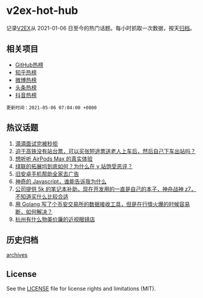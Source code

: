 # v2ex-hot-hub

 记录[V2EX](https://www.v2ex.com/)从 2021-01-06 日至今的热门话题。每小时抓取一次数据，按天[归档](archives)。
 
 ## 相关项目

- [GitHub热榜](https://github.com/lonnyzhang423/github-hot-hub)
- [知乎热榜](https://github.com/lonnyzhang423/zhihu-hot-hub)
- [微博热榜](https://github.com/lonnyzhang423/weibo-hot-hub)
- [头条热榜](https://github.com/lonnyzhang423/toutiao-hot-hub)
- [抖音热榜](https://github.com/lonnyzhang423/douyin-hot-hub)


 `更新时间：2021-05-06 07:04:00 +0800`

## 热议话题

1. [滴滴面试完被秒拒](https://www.v2ex.com/t/774958)
1. [迫于高铁没有站台票，可以买张短途票送老人上车后，然后自己下车出站吗？](https://www.v2ex.com/t/774949)
1. [想听听 AirPods Max 的真实体验](https://www.v2ex.com/t/774955)
1. [绿联的拓展坞到底如何？为什么在 v 站饱受恶评？](https://www.v2ex.com/t/774996)
1. [旧安卓手机帮助全家去广告](https://www.v2ex.com/t/774960)
1. [神奇的 Javascript，谁能告诉我为什么](https://www.v2ex.com/t/774968)
1. [公司提供 5k 的笔记本补助，现在开发用的一直是自己的本子，神舟战神 z7，不知道买什么比较合适](https://www.v2ex.com/t/774961)
1. [用 Golang 写了个币安交易所的数据接收工具，但是在行情火爆的时候容易断，如何解决？](https://www.v2ex.com/t/774933)
1. [杭州有什么物美价廉的近视眼镜店](https://www.v2ex.com/t/774935)

## 历史归档

[archives](archives)

## License

See the [LICENSE](LICENSE) file for license rights and limitations (MIT).
